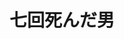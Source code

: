 ---
title: 七回死んだ男
authorEn: Yasuhiko Nishizawa
authorJP: 西澤保彦
year: 1999
summary: Hisataro is born with an ability to live several times through the same day. When the whole family is celebrating the New Year at his grand-father house, a murder occurs. Hisataro is going to live through the day of the murder 8 times. 8 opportunities to stop the murderer...
  et ca continue mon resume.
layout: book
---